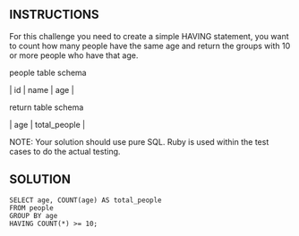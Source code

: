 ## INSTRUCTIONS
For this challenge you need to create a simple HAVING statement, you want to count how many people have the same age and return the groups with 10 or more people who have that age.

people table schema

| id | name | age |

return table schema

| age | total_people |

NOTE: Your solution should use pure SQL. Ruby is used within the test cases to do the actual testing.

## SOLUTION

    SELECT age, COUNT(age) AS total_people
    FROM people
    GROUP BY age
    HAVING COUNT(*) >= 10;
